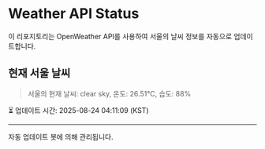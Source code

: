 
# Weather API Status

이 리포지토리는 OpenWeather API를 사용하여 서울의 날씨 정보를 자동으로 업데이트합니다.

## 현재 서울 날씨
> 서울의 현재 날씨: clear sky, 온도: 26.51°C, 습도: 88%

⏳ 업데이트 시간: 2025-08-24 04:11:09 (KST)

---
자동 업데이트 봇에 의해 관리됩니다.
